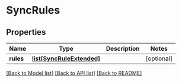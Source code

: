 # SyncRules

## Properties
Name | Type | Description | Notes
------------ | ------------- | ------------- | -------------
**rules** | [**list[SyncRuleExtended]**](SyncRuleExtended.md) |  | [optional] 

[[Back to Model list]](../README.md#documentation-for-models) [[Back to API list]](../README.md#documentation-for-api-endpoints) [[Back to README]](../README.md)


